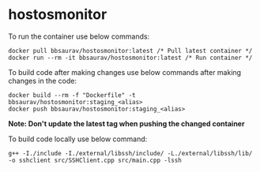 # hostosmonitor
To run the container use below commands:
```
docker pull bbsaurav/hostosmonitor:latest /* Pull latest container */
docker run --rm -it bbsaurav/hostosmonitor:latest /* Run container */
```
    
To build code after making changes use below commands after making changes in the code:
```
docker build --rm -f "Dockerfile" -t bbsaurav/hostosmonitor:staging_<alias>
docker push bbsaurav/hostosmonitor:staging_<alias>
```
**Note: Don't update the latest tag when pushing the changed container**

To build code locally use below command:
```
g++ -I./include -I./external/libssh/include/ -L./external/libssh/lib/ -o sshclient src/SSHClient.cpp src/main.cpp -lssh
```
